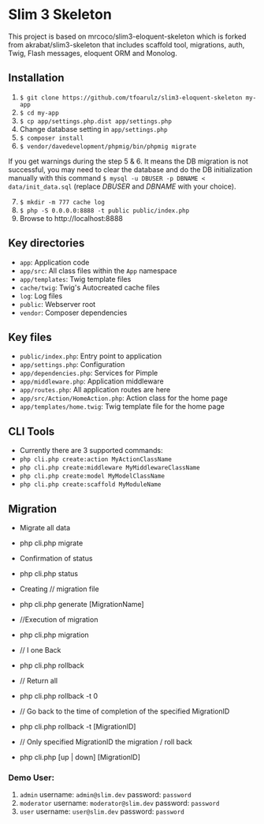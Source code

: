 # Slim 3 Skeleton

This project is based on mrcoco/slim3-eloquent-skeleton which is forked from akrabat/slim3-skeleton that includes scaffold tool, migrations, auth, Twig, Flash messages, eloquent ORM and Monolog.

## Installation

1. `$ git clone https://github.com/tfoarulz/slim3-eloquent-skeleton my-app`
2. `$ cd my-app`
3. `$ cp app/settings.php.dist app/settings.php`
4. Change database setting in `app/settings.php`
5. `$ composer install`
6. `$ vendor/davedevelopment/phpmig/bin/phpmig migrate`

If you get warnings during the step 5 & 6. It means the DB migration is not successful, you may need to clear the database and do the DB initialization manually with this command `$ mysql -u DBUSER -p DBNAME < data/init_data.sql` (replace _DBUSER_ and _DBNAME_ with your choice).

7. `$ mkdir -m 777 cache log`
8. `$ php -S 0.0.0.0:8888 -t public public/index.php`
9. Browse to http://localhost:8888

## Key directories

* `app`: Application code
* `app/src`: All class files within the `App` namespace
* `app/templates`: Twig template files
* `cache/twig`: Twig's Autocreated cache files
* `log`: Log files
* `public`: Webserver root
* `vendor`: Composer dependencies

## Key files

* `public/index.php`: Entry point to application
* `app/settings.php`: Configuration
* `app/dependencies.php`: Services for Pimple
* `app/middleware.php`: Application middleware
* `app/routes.php`: All application routes are here
* `app/src/Action/HomeAction.php`: Action class for the home page
* `app/templates/home.twig`: Twig template file for the home page

## CLI Tools
* Currently there are 3 supported commands:
* `php cli.php create:action MyActionClassName`
* `php cli.php create:middleware MyMiddlewareClassName`
* `php cli.php create:model MyModelClassName`
* `php cli.php create:scaffold MyModuleName`


## Migration
* Migrate all data
* php cli.php migrate

* Confirmation of status
* php cli.php status

* Creating // migration file
* php cli.php generate [MigrationName]

* //Execution of migration
* php cli.php migration

* // I one Back
* php cli.php rollback

* // Return all
* php cli.php rollback -t 0

* // Go back to the time of completion of the specified MigrationID
* php cli.php rollback -t [MigrationID]

* // Only specified MigrationID the migration / roll back
* php cli.php [up | down] [MigrationID]

### Demo User:

1. `admin` username: `admin@slim.dev` password: `password` 
2. `moderator` username: `moderator@slim.dev` password: `password` 
3. `user` username: `user@slim.dev` password: `password` 

